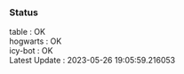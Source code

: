 ### Status


table : OK  
hogwarts : OK  
icy-bot : OK  
Latest Update : 2023-05-26 19:05:59.216053
